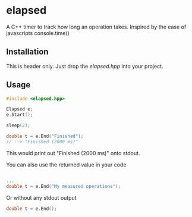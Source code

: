 # elapsed
A C++ timer to track how long an operation takes. Inspired by the ease of javascripts console.time()

## Installation

This is header only. Just drop the *elapsed.hpp* into your project.

## Usage

```C++
#include <elapsed.hpp>

Elapsed e;
e.Start();

sleep(2);

double t = e.End("Finished");
// --> "Finished (2000 ms)"
```

This would print out "Finished (2000 ms)" onto stdout.

You can also use the returned value in your code

```C++

...
double t = e.End("My measured operations");

```

Or without any stdout output

```C++
double t = e.End();
```
